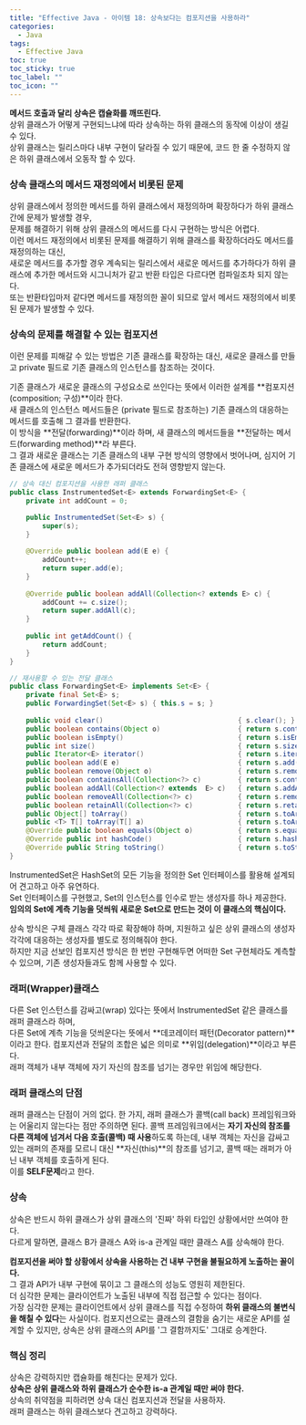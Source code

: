 ```yaml
---
title: "Effective Java - 아이템 18: 상속보다는 컴포지션을 사용하라"
categories:
  - Java
tags:
  - Effective Java
toc: true
toc_sticky: true
toc_label: ""
toc_icon: ""
---
```


**메서드 호출과 달리 상속은 캡슐화를 깨뜨린다.**<br>
상위 클래스가 어떻게 구현되느냐에 따라 상속하는 하위 클래스의 동작에 이상이 생길 수 있다.<br>
상위 클래스는 릴리스마다 내부 구현이 달라질 수 있기 때문에, 코드 한 줄 수정하지 않은 하위 클래스에서 오동작 할 수 있다.<br>

### 상속 클래스의 메서드 재정의에서 비롯된 문제
상위 클래스에서 정의한 메서드를 하위 클래스에서 재정의하며 확장하다가 하위 클래스간에 문제가 발생할 경우,<br>
문제를 해결하기 위해 상위 클래스의 메서드를 다시 구현하는 방식은 어렵다.<br>
이런 메서드 재정의에서 비롯된 문제를 해결하기 위해 클래스를 확장하더라도 메서드를 재정의하는 대신,<br>
새로운 메서드를 추가할 경우 계속되는 릴리스에서 새로운 메서드를 추가하다가 하위 클래스에 추가한 메서드와 시그니처가 같고 반환 타입은 다르다면 컴파일조차 되지 않는다. <br>
또는 반환타입마저 같다면 메서드를 재정의한 꼴이 되므로 앞서 메서드 재정의에서 비롯된 문제가 발생할 수 있다.<br>

### 상속의 문제를 해결할 수 있는 컴포지션
이런 문제를 피해갈 수 있는 방법은 기존 클래스를 확장하는 대신, 새로운 클래스를 만들고 private 필드로 기존 클래스의 인스턴스를 참조하는 것이다.<br>

기존 클래스가 새로운 클래스의 구성요소로 쓰인다는 뜻에서 이러한 설계를 **컴포지션(composition; 구성)**이라 한다.<br>
새 클래스의 인스턴스 메서드들은 (private 필드로 참조하는) 기존 클래스의 대응하는 메서드를 호출해 그 결과를 반환한다.<br>
이 방식을 **전달(forwarding)**이라 하며, 새 클래스의 메서드들을 **전달하는 메서드(forwarding method)**라 부른다.<br>
그 결과 새로운 클래스는 기존 클래스의 내부 구현 방식의 영향에서 벗어나며, 심지어 기존 클래스에 새로운 메서드가 추가되더라도 전혀 영향받지 않는다.

```java
// 상속 대신 컴포지션을 사용한 래퍼 클래스
public class InstrumentedSet<E> extends ForwardingSet<E> {
    private int addCount = 0;

    public InstrumentedSet(Set<E> s) {
        super(s);
    }
    
    @Override public boolean add(E e) {
        addCount++;
        return super.add(e);
    }
    
    @Override public boolean addAll(Collection<? extends E> c) {
        addCount += c.size();
        return super.addAll(c);
    }
    
    public int getAddCount() {
        return addCount;
    }
}
```

```java
// 재사용할 수 있는 전달 클래스
public class ForwardingSet<E> implements Set<E> {
    private final Set<E> s;
    public ForwardingSet(Set<E> s) { this.s = s; }
    
    public void clear()                                 { s.clear(); }
    public boolean contains(Object o)                   { return s.contains(o); }
    public boolean isEmpty()                            { return s.isEmpty(); }
    public int size()                                   { return s.size(); }
    public Iterator<E> iterator()                       { return s.iterator(); }
    public boolean add(E e)                             { return s.add(e); }
    public boolean remove(Object o)                     { return s.remove(o); }
    public boolean containsAll(Collection<?> c)         { return s.containsAll(c); }
    public boolean addAll(Collection<? extends  E> c)   { return s.addAll(c); }
    public boolean removeAll(Collection<?> c)           { return s.removeAll(c); }
    public boolean retainAll(Collection<?> c)           { return s.retainAll(c); }
    public Object[] toArray()                           { return s.toArray(); }
    public <T> T[] toArray(T[] a)                       { return s.toArray(a); }
    @Override public boolean equals(Object o)           { return s.equals(o); }
    @Override public int hashCode()                     { return s.hashCode(); }
    @Override public String toString()                  { return s.toString(); }
}
```

InstrumentedSet은 HashSet의 모든 기능을 정의한 Set 인터페이스를 활용해 설계되어 견고하고 아주 유연하다.<br>
Set 인터페이스를 구현했고, Set의 인스턴스를 인수로 받는 생성자를 하나 제공한다.<br> 
**임의의 Set에 계측 기능을 덧씌워 새로운 Set으로 만드는 것이 이 클래스의 핵심이다.**<br>

상속 방식은 구체 클래스 각각 따로 확장해야 하며, 지원하고 싶은 상위 클래스의 생성자 각각에 대응하는 생성자를 별도로 정의해줘야 한다.<br> 
하지만 지금 선보인 컴포지션 방식은 한 번만 구현해두면 어떠한 Set 구현체라도 계측할 수 있으며, 기존 생성자들과도 함께 사용할 수 있다.<br>

### 래퍼(Wrapper)클래스
다른 Set 인스턴스를 감싸고(wrap) 있다는 뜻에서 InstrumentedSet 같은 클래스를 래퍼 클래스라 하며,<br> 
다른 Set에 계측 기능을 덧씌운다는 뜻에서 **데코레이터 패턴(Decorator pattern)**이라고 한다.
컴포지션과 전달의 조합은 넓은 의미로 **위임(delegation)**이라고 부른다.<br> 
래퍼 객체가 내부 객체에 자기 자신의 참조를 넘기는 경우만 위임에 해당한다.<br>

### 래퍼 클래스의 단점
래퍼 클래스는 단점이 거의 없다. 한 가지, 래퍼 클래스가 콜백(call back) 프레임워크와는 어울리지 않는다는 점만 주의하면 된다.
콜백 프레임워크에서는 **자기 자신의 참조를 다른 객체에 넘겨서 다음 호출(콜백) 때 사용**하도록 하는데, 
내부 객체는 자신을 감싸고 있는 래퍼의 존재를 모르니 대신 **자신(this)**의 참조를 넘기고, 콜백 때는 래퍼가 아닌 내부 객체를 호출하게 된다. <br>
이를 **SELF문제**라고 한다.<br>

### 상속
상속은 반드시 하위 클래스가 상위 클래스의 '진짜' 하위 타입인 상황에서만 쓰여야 한다.<br> 
다르게 말하면, 클래스 B가 클래스 A와 is-a 관계일 때만 클래스 A를 상속해야 한다.<br>

**컴포지션을 써야 할 상황에서 상속을 사용하는 건 내부 구현을 불필요하게 노출하는 꼴이다.**<br>
그 결과 API가 내부 구현에 묶이고 그 클래스의 성능도 영원히 제한된다. <br>
더 심각한 문제는 클라이언트가 노출된 내부에 직접 접근할 수 있다는 점이다.<br>
가장 심각한 문제는 클라이언트에서 상위 클래스를 직접 수정하여 **하위 클래스의 불변식을 해칠 수 있다**는 사실이다.
컴포지션으로는 클래스의 결함을 숨기는 새로운 API를 설계할 수 있지만, 상속은 상위 클래스의 API를 '그 결함까지도' 그대로 승계한다.

### 핵심 정리
상속은 강력하지만 캡슐화를 해친다는 문제가 있다.<br> 
**상속은 상위 클래스와 하위 클래스가 순수한 is-a 관계일 때만 써야 한다.**<br>
상속의 취약점을 피하려면 상속 대신 컴포지션과 전달을 사용하자.<br>
래퍼 클래스는 하위 클래스보다 견고하고 강력하다.<br>
